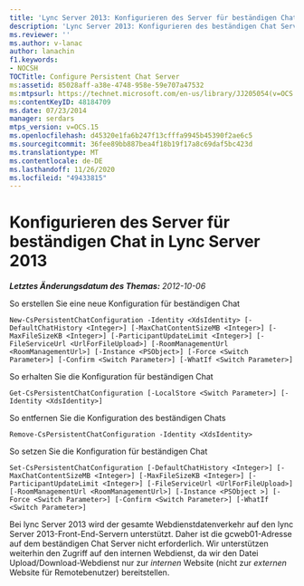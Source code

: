 ```yaml
---
title: 'Lync Server 2013: Konfigurieren des Server für beständigen Chat'
description: 'Lync Server 2013: Konfigurieren des beständigen Chat Servers'
ms.reviewer: ''
ms.author: v-lanac
author: lanachin
f1.keywords:
- NOCSH
TOCTitle: Configure Persistent Chat Server
ms:assetid: 85028aff-a38e-4748-958e-59e707a47532
ms:mtpsurl: https://technet.microsoft.com/en-us/library/JJ205054(v=OCS.15)
ms:contentKeyID: 48184709
ms.date: 07/23/2014
manager: serdars
mtps_version: v=OCS.15
ms.openlocfilehash: d45320e1fa6b247f13cfffa9945b45390f2ae6c5
ms.sourcegitcommit: 36fee89bb887bea4f18b19f17a8c69daf5bc423d
ms.translationtype: MT
ms.contentlocale: de-DE
ms.lasthandoff: 11/26/2020
ms.locfileid: "49433815"
---
```

# <a name="configure-persistent-chat-server-in-lync-server-2013"></a>Konfigurieren des Server für beständigen Chat in Lync Server 2013

<div data-xmlns="http://www.w3.org/1999/xhtml">

<div class="topic" data-xmlns="http://www.w3.org/1999/xhtml" data-msxsl="urn:schemas-microsoft-com:xslt" data-cs="https://msdn.microsoft.com/">

<div data-asp="https://msdn2.microsoft.com/asp">



</div>

<div id="mainSection">

<div id="mainBody">

<span> </span>

_**Letztes Änderungsdatum des Themas:** 2012-10-06_

So erstellen Sie eine neue Konfiguration für beständigen Chat

    New-CsPersistentChatConfiguration -Identity <XdsIdentity> [-DefaultChatHistory <Integer>] [-MaxChatContentSizeMB <Integer>] [-MaxFileSizeKB <Integer>] [-ParticipantUpdateLimit <Integer>] [-FileServiceUrl <UrlForFileUpload>] [-RoomManagementUrl <RoomManagementUrl>] [-Instance <PSObject>] [-Force <Switch Parameter>] [-Confirm <Switch Parameter>] [-WhatIf <Switch Parameter>]

So erhalten Sie die Konfiguration für beständigen Chat

    Get-CsPersistentChatConfiguration [-LocalStore <Switch Parameter>] [-Identity <XdsIdentity>]

So entfernen Sie die Konfiguration des beständigen Chats

    Remove-CsPersistentChatConfiguration -Identity <XdsIdentity>

So setzen Sie die Konfiguration für beständigen Chat

    Set-CsPersistentChatConfiguration [-DefaultChatHistory <Integer>] [-MaxChatContentSizeMB <Integer>] [-MaxFileSizeKB <Integer>] [-ParticipantUpdateLimit <Integer>] [-FileServiceUrl <UrlForFileUpload>] [-RoomManagementUrl <RoomManagementUrl>] [-Instance <PSObject >] [-Force <Switch Parameter>] [-Confirm <Switch Parameter>] [-WhatIf <Switch Parameter>]

Bei lync Server 2013 wird der gesamte Webdienstdatenverkehr auf den lync Server 2013-Front-End-Servern unterstützt. Daher ist die gcweb01-Adresse auf dem beständigen Chat Server nicht erforderlich. Wir unterstützen weiterhin den Zugriff auf den internen Webdienst, da wir den Datei Upload/Download-Webdienst nur zur *internen* Website (nicht zur *externen* Website für Remotebenutzer) bereitstellen.

</div>

<span> </span>

</div>

</div>

</div>

